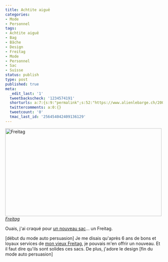 ```yaml
---
title: Achtite aiguë
categories:
- Mode
- Personnel
tags:
- Achtite aiguë
- Bag
- Bâche
- Design
- Freitag
- Mode
- Personnel
- Sac
- Suisse
status: publish
type: post
published: true
meta:
  _edit_last: '1'
  tweetbackscheck: '1234574191'
  shorturls: a:7:{s:9:"permalink";s:52:"https://www.alienlebarge.ch/2008/11/18/achtite-aigue/";s:7:"tinyurl";s:25:"https://tinyurl.com/b7rtqx";s:4:"isgd";s:17:"https://is.gd/ikgZ";s:5:"bitly";s:20:"https://bit.ly/3K3z3L";s:5:"snipr";s:22:"https://snipr.com/b9xrp";s:5:"snurl";s:22:"https://snurl.com/b9xrp";s:7:"snipurl";s:24:"https://snipurl.com/b9xrp";}
  twittercomments: a:0:{}
  tweetcount: '0'
  tmac_last_id: '256454042409136129'
---
```

<img src="https://farm4.static.flickr.com/3022/3041906146_c878733028.jpg" alt="Freitag" width="500" height="281" />
<em><a title="Freitag de alienlebarge, sur Flickr" href="https://www.flickr.com/photos/alienlebarge/3041906146/">Freitag</a></em>

Ouais, j'ai craqué pour <a title="Mon nouveau sac" href="https://flickr.com/photos/alienlebarge/3041064777/">un nouveau sac</a>... un Freitag.

[début du mode auto persuasion]
Je me disais qu'après 6 ans de bons et loyaux services de <a title="Mon vieux sac" href="https://flickr.com/photos/alienlebarge/3041065239/in/photostream/">mon vieux Freitag</a>, je pouvais m'en offrir un nouveau. Et il faut dire qu'ils sont solides ces sacs. De plus, j'adore le design
[fin du mode auto persuasion]
